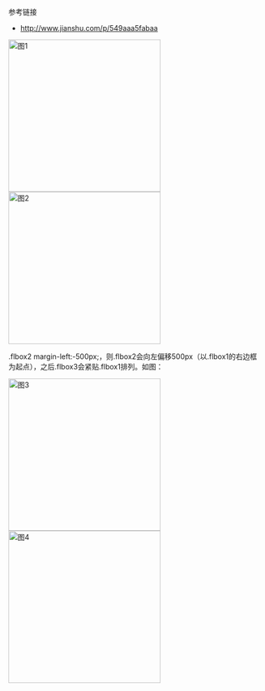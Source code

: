 参考链接
- http://www.jianshu.com/p/549aaa5fabaa

<img src="https://github.com/stormzhangbx/front-end-note/blob/master/css/image/shaungfeiyi01.png" alt="图1" title="图1" height="300">
<img src="https://github.com/stormzhangbx/front-end-note/blob/master/css/image/shuangfeiyi02.png" alt="图2" title="图2" height="300">

.flbox2 margin-left:-500px;，则.flbox2会向左偏移500px（以.flbox1的右边框为起点），之后.flbox3会紧贴.flbox1排列。如图：

<img src="https://github.com/stormzhangbx/front-end-note/blob/master/css/image/shuangfeiyi03.png" alt="图3" title="图3" height="300">
<img src="https://github.com/stormzhangbx/front-end-note/blob/master/css/image/shuangfeiyi04.png" alt="图4" title="图4" height="300">
